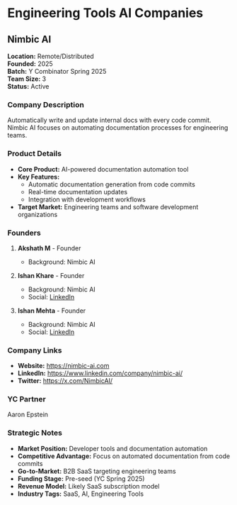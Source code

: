 # Engineering Tools AI Companies

## Nimbic AI
**Location:** Remote/Distributed  
**Founded:** 2025  
**Batch:** Y Combinator Spring 2025  
**Team Size:** 3  
**Status:** Active  

### Company Description
Automatically write and update internal docs with every code commit. Nimbic AI focuses on automating documentation processes for engineering teams.

### Product Details
- **Core Product:** AI-powered documentation automation tool
- **Key Features:**
  - Automatic documentation generation from code commits
  - Real-time documentation updates
  - Integration with development workflows
- **Target Market:** Engineering teams and software development organizations

### Founders
1. **Akshath M** - Founder
   - Background: Nimbic AI

2. **Ishan Khare** - Founder  
   - Background: Nimbic AI
   - Social: [LinkedIn](https://www.linkedin.com/in/iskhare)

3. **Ishan Mehta** - Founder
   - Background: Nimbic AI
   - Social: [LinkedIn](https://www.linkedin.com/in/ishanmehta2)

### Company Links
- **Website:** https://nimbic-ai.com
- **LinkedIn:** https://www.linkedin.com/company/nimbic-ai/
- **Twitter:** https://x.com/NimbicAI/

### YC Partner
Aaron Epstein

### Strategic Notes
- **Market Position:** Developer tools and documentation automation
- **Competitive Advantage:** Focus on automated documentation from code commits
- **Go-to-Market:** B2B SaaS targeting engineering teams
- **Funding Stage:** Pre-seed (YC Spring 2025)
- **Revenue Model:** Likely SaaS subscription model
- **Industry Tags:** SaaS, AI, Engineering Tools 